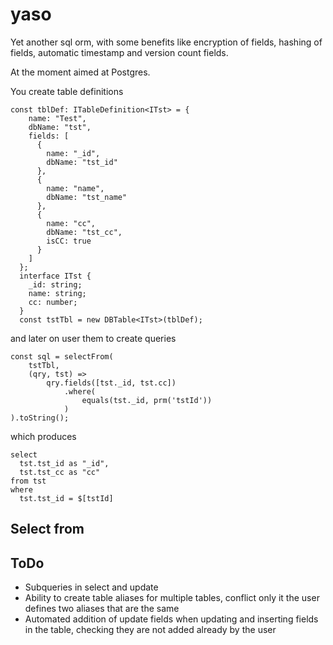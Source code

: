 # yaso
Yet another sql orm, with some benefits like encryption of fields,
hashing of fields, automatic timestamp and version count fields.

At the moment aimed at Postgres.

You create table definitions

    const tblDef: ITableDefinition<ITst> = {
        name: "Test",
        dbName: "tst",
        fields: [
          {
            name: "_id",
            dbName: "tst_id"
          },
          {
            name: "name",
            dbName: "tst_name"
          },
          {
            name: "cc",
            dbName: "tst_cc",
            isCC: true
          }
        ]
      };
      interface ITst {
        _id: string;
        name: string;
        cc: number;
      }
      const tstTbl = new DBTable<ITst>(tblDef);

and later on user them to create queries

    const sql = selectFrom(
        tstTbl,
        (qry, tst) =>
            qry.fields([tst._id, tst.cc])
                .where(
                    equals(tst._id, prm('tstId'))
                )
    ).toString();
    
which produces

    select
      tst.tst_id as "_id",
      tst.tst_cc as "cc"
    from tst
    where
      tst.tst_id = $[tstId]


## Select from


## ToDo
- Subqueries in select and update
- Ability to create table aliases for multiple tables, conflict only
it the user defines two aliases that are the same
- Automated addition of update fields when updating and inserting
fields in the table, checking they are not added already by
the user
